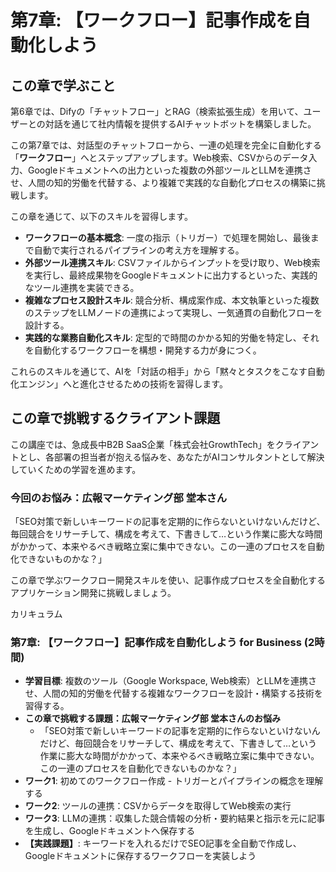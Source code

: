 # 第7章: 【ワークフロー】記事作成を自動化しよう

## この章で学ぶこと
第6章では、Difyの「チャットフロー」とRAG（検索拡張生成）を用いて、ユーザーとの対話を通じて社内情報を提供するAIチャットボットを構築しました。

この第7章では、対話型のチャットフローから、一連の処理を完全に自動化する「**ワークフロー**」へとステップアップします。Web検索、CSVからのデータ入力、Googleドキュメントへの出力といった複数の外部ツールとLLMを連携させ、人間の知的労働を代替する、より複雑で実践的な自動化プロセスの構築に挑戦します。

この章を通じて、以下のスキルを習得します。
- **ワークフローの基本概念**: 一度の指示（トリガー）で処理を開始し、最後まで自動で実行されるパイプラインの考え方を理解する。
- **外部ツール連携スキル**: CSVファイルからインプットを受け取り、Web検索を実行し、最終成果物をGoogleドキュメントに出力するといった、実践的なツール連携を実装できる。
- **複雑なプロセス設計スキル**: 競合分析、構成案作成、本文執筆といった複数のステップをLLMノードの連携によって実現し、一気通貫の自動化フローを設計する。
- **実践的な業務自動化スキル**: 定型的で時間のかかる知的労働を特定し、それを自動化するワークフローを構想・開発する力が身につく。

これらのスキルを通じて、AIを「対話の相手」から「黙々とタスクをこなす自動化エンジン」へと進化させるための技術を習得します。

## この章で挑戦するクライアント課題
この講座では、急成長中B2B SaaS企業「株式会社GrowthTech」をクライアントとし、各部署の担当者が抱える悩みを、あなたがAIコンサルタントとして解決していくための学習を進めます。

### 今回のお悩み：広報マーケティング部 堂本さん
「SEO対策で新しいキーワードの記事を定期的に作らないといけないんだけど、毎回競合をリサーチして、構成を考えて、下書きして…という作業に膨大な時間がかかって、本来やるべき戦略立案に集中できない。この一連のプロセスを自動化できないものかな？」

この章で学ぶワークフロー開発スキルを使い、記事作成プロセスを全自動化するアプリケーション開発に挑戦しましょう。


カリキュラム
### 第7章: 【ワークフロー】記事作成を自動化しよう for Business (2時間)
- **学習目標**: 複数のツール（Google Workspace, Web検索）とLLMを連携させ、人間の知的労働を代替する複雑なワークフローを設計・構築する技術を習得する。
- **この章で挑戦する課題：広報マーケティング部 堂本さんのお悩み**
    - 「SEO対策で新しいキーワードの記事を定期的に作らないといけないんだけど、毎回競合をリサーチして、構成を考えて、下書きして…という作業に膨大な時間がかかって、本来やるべき戦略立案に集中できない。この一連のプロセスを自動化できないものかな？」
- **ワーク1**: 初めてのワークフロー作成 - トリガーとパイプラインの概念を理解する
- **ワーク2**: ツールの連携：CSVからデータを取得してWeb検索の実行
- **ワーク3**: LLMの連携：収集した競合情報の分析・要約結果と指示を元に記事を生成し、Googleドキュメントへ保存する
- **【実践課題】**: キーワードを入れるだけでSEO記事を全自動で作成し、Googleドキュメントに保存するワークフローを実装しよう